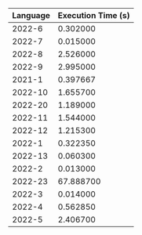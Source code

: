 | Language | Execution Time (s) |
|-----------|---------------------|
| 2022-6 | 0.302000 |
| 2022-7 | 0.015000 |
| 2022-8 | 2.526000 |
| 2022-9 | 2.995000 |
| 2021-1 | 0.397667 |
| 2022-10 | 1.655700 |
| 2022-20 | 1.189000 |
| 2022-11 | 1.544000 |
| 2022-12 | 1.215300 |
| 2022-1 | 0.322350 |
| 2022-13 | 0.060300 |
| 2022-2 | 0.013000 |
| 2022-23 | 67.888700 |
| 2022-3 | 0.014000 |
| 2022-4 | 0.562850 |
| 2022-5 | 2.406700 |
